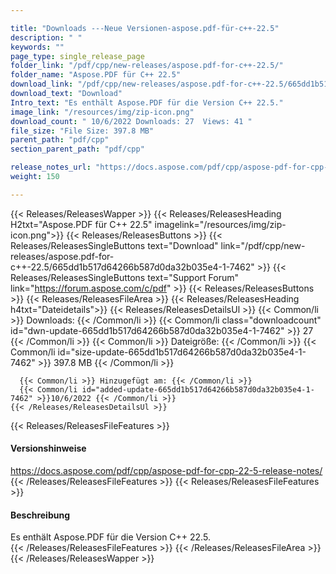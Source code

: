 ```yaml
---

title: "Downloads ---Neue Versionen-aspose.pdf-für-c++-22.5"
description: " "
keywords: ""
page_type: single_release_page
folder_link: "/pdf/cpp/new-releases/aspose.pdf-for-c++-22.5/"
folder_name: "Aspose.PDF für C++ 22.5"
download_link: "/pdf/cpp/new-releases/aspose.pdf-for-c++-22.5/665dd1b517d64266b587d0da32b035e4-1-7462"
download_text: "Download"
Intro_text: "Es enthält Aspose.PDF für die Version C++ 22.5."
image_link: "/resources/img/zip-icon.png"
download_count: " 10/6/2022 Downloads: 27  Views: 41 "
file_size: "File Size: 397.8 MB"
parent_path: "pdf/cpp"
section_parent_path: "pdf/cpp"

release_notes_url: "https://docs.aspose.com/pdf/cpp/aspose-pdf-for-cpp-22-5-release-notes/"
weight: 150

---
```


{{< Releases/ReleasesWapper >}}
  {{< Releases/ReleasesHeading H2txt="Aspose.PDF für C++ 22.5" imagelink="/resources/img/zip-icon.png">}}
  {{< Releases/ReleasesButtons >}}
    {{< Releases/ReleasesSingleButtons text="Download" link="/pdf/cpp/new-releases/aspose.pdf-for-c++-22.5/665dd1b517d64266b587d0da32b035e4-1-7462" >}}
    {{< Releases/ReleasesSingleButtons text="Support Forum" link="https://forum.aspose.com/c/pdf" >}}
  {{< Releases/ReleasesButtons >}}
  {{< Releases/ReleasesFileArea >}}
    {{< Releases/ReleasesHeading h4txt="Dateidetails">}}
    {{< Releases/ReleasesDetailsUl >}}
      {{< Common/li >}} Downloads: {{< /Common/li >}}
      {{< Common/li class="downloadcount" id="dwn-update-665dd1b517d64266b587d0da32b035e4-1-7462" >}} 27 {{< /Common/li >}}
      {{< Common/li >}} Dateigröße: {{< /Common/li >}}
      {{< Common/li id="size-update-665dd1b517d64266b587d0da32b035e4-1-7462" >}} 397.8 MB {{< /Common/li >}}

      {{< Common/li >}} Hinzugefügt am: {{< /Common/li >}}
      {{< Common/li id="added-update-665dd1b517d64266b587d0da32b035e4-1-7462" >}}10/6/2022 {{< /Common/li >}}
    {{< /Releases/ReleasesDetailsUl >}}

  {{< Releases/ReleasesFileFeatures >}}
      <h4>Versionshinweise</h4><div> <a href='https://docs.aspose.com/pdf/cpp/aspose-pdf-for-cpp-22-5-release-notes/'>https://docs.aspose.com/pdf/cpp/aspose-pdf-for-cpp-22-5-release-notes/</a></div>
  {{< /Releases/ReleasesFileFeatures >}}
  {{< Releases/ReleasesFileFeatures >}}
      <h4>Beschreibung</h4><div class="HTMLDescription"> Es enthält Aspose.PDF für die Version C++ 22.5.</div>
  {{< /Releases/ReleasesFileFeatures >}}
 {{< /Releases/ReleasesFileArea >}}
{{< /Releases/ReleasesWapper >}}



